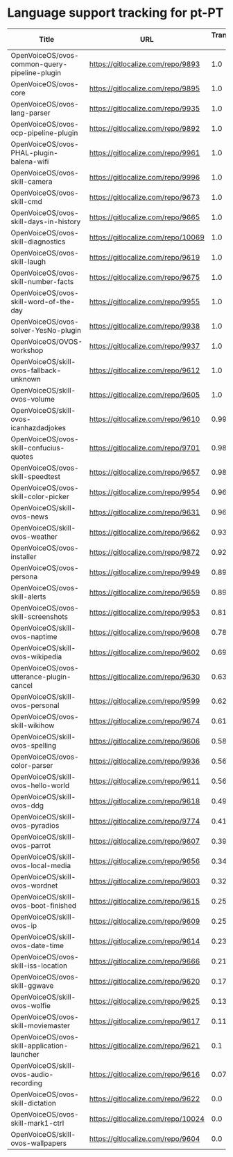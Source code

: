 # Language support tracking for pt-PT

| Title | URL | Translated % | Total Chars | Total Words | Untranslated Chars | Untranslated Words | Translated Chars | Translated Words |
| --- | --- | --- | --- | --- | --- | --- | --- | --- |
| OpenVoiceOS/ovos-common-query-pipeline-plugin | https://gitlocalize.com/repo/9893 | 1.0 | 67 | 15 | 0 | 0 | 67 | 15 |
| OpenVoiceOS/ovos-core | https://gitlocalize.com/repo/9895 | 1.0 | 935 | 153 | 0 | 0 | 935 | 153 |
| OpenVoiceOS/ovos-lang-parser | https://gitlocalize.com/repo/9935 | 1.0 | 1099 | 159 | 0 | 0 | 1099 | 159 |
| OpenVoiceOS/ovos-ocp-pipeline-plugin | https://gitlocalize.com/repo/9892 | 1.0 | 2606 | 304 | 0 | 0 | 2606 | 304 |
| OpenVoiceOS/ovos-PHAL-plugin-balena-wifi | https://gitlocalize.com/repo/9961 | 1.0 | 753 | 131 | 0 | 0 | 753 | 131 |
| OpenVoiceOS/ovos-skill-camera | https://gitlocalize.com/repo/9996 | 1.0 | 310 | 62 | 0 | 0 | 310 | 62 |
| OpenVoiceOS/ovos-skill-cmd | https://gitlocalize.com/repo/9673 | 1.0 | 101 | 11 | 0 | 0 | 101 | 11 |
| OpenVoiceOS/ovos-skill-days-in-history | https://gitlocalize.com/repo/9665 | 1.0 | 10846902 | 1751706 | 0 | 0 | 10846902 | 1751706 |
| OpenVoiceOS/ovos-skill-diagnostics | https://gitlocalize.com/repo/10069 | 1.0 | 1683 | 305 | 0 | 0 | 1683 | 305 |
| OpenVoiceOS/ovos-skill-laugh | https://gitlocalize.com/repo/9619 | 1.0 | 291 | 41 | 0 | 0 | 291 | 41 |
| OpenVoiceOS/ovos-skill-number-facts | https://gitlocalize.com/repo/9675 | 1.0 | 557 | 76 | 0 | 0 | 557 | 76 |
| OpenVoiceOS/ovos-skill-word-of-the-day | https://gitlocalize.com/repo/9955 | 1.0 | 114 | 29 | 0 | 0 | 114 | 29 |
| OpenVoiceOS/ovos-solver-YesNo-plugin | https://gitlocalize.com/repo/9938 | 1.0 | 812 | 156 | 0 | 0 | 812 | 156 |
| OpenVoiceOS/OVOS-workshop | https://gitlocalize.com/repo/9937 | 1.0 | 5 | 2 | 0 | 0 | 5 | 2 |
| OpenVoiceOS/skill-ovos-fallback-unknown | https://gitlocalize.com/repo/9612 | 1.0 | 829 | 175 | 0 | 0 | 829 | 175 |
| OpenVoiceOS/skill-ovos-volume | https://gitlocalize.com/repo/9605 | 1.0 | 1485 | 266 | 0 | 0 | 1485 | 266 |
| OpenVoiceOS/skill-ovos-icanhazdadjokes | https://gitlocalize.com/repo/9610 | 0.99 | 84445 | 15866 | 548 | 107 | 83897 | 15759 |
| OpenVoiceOS/ovos-skill-confucius-quotes | https://gitlocalize.com/repo/9701 | 0.98 | 10694 | 1962 | 236 | 23 | 10458 | 1939 |
| OpenVoiceOS/ovos-skill-speedtest | https://gitlocalize.com/repo/9657 | 0.98 | 560 | 80 | 9 | 1 | 551 | 79 |
| OpenVoiceOS/ovos-skill-color-picker | https://gitlocalize.com/repo/9954 | 0.96 | 643 | 107 | 23 | 5 | 620 | 102 |
| OpenVoiceOS/skill-ovos-news | https://gitlocalize.com/repo/9631 | 0.96 | 630 | 86 | 27 | 1 | 603 | 85 |
| OpenVoiceOS/skill-ovos-weather | https://gitlocalize.com/repo/9662 | 0.93 | 13453 | 2231 | 973 | 162 | 12480 | 2069 |
| OpenVoiceOS/ovos-installer | https://gitlocalize.com/repo/9872 | 0.92 | 7222 | 1090 | 572 | 87 | 6650 | 1003 |
| OpenVoiceOS/ovos-persona | https://gitlocalize.com/repo/9949 | 0.89 | 6271 | 758 | 671 | 68 | 5600 | 690 |
| OpenVoiceOS/ovos-skill-alerts | https://gitlocalize.com/repo/9659 | 0.89 | 6736 | 1159 | 755 | 154 | 5981 | 1005 |
| OpenVoiceOS/ovos-skill-screenshots | https://gitlocalize.com/repo/9953 | 0.81 | 276 | 45 | 52 | 9 | 224 | 36 |
| OpenVoiceOS/skill-ovos-naptime | https://gitlocalize.com/repo/9608 | 0.78 | 950 | 159 | 211 | 28 | 739 | 131 |
| OpenVoiceOS/skill-ovos-wikipedia | https://gitlocalize.com/repo/9602 | 0.69 | 1339 | 195 | 415 | 57 | 924 | 138 |
| OpenVoiceOS/ovos-utterance-plugin-cancel | https://gitlocalize.com/repo/9630 | 0.63 | 220 | 36 | 82 | 14 | 138 | 22 |
| OpenVoiceOS/skill-ovos-personal | https://gitlocalize.com/repo/9599 | 0.62 | 1027 | 148 | 387 | 52 | 640 | 96 |
| OpenVoiceOS/ovos-skill-wikihow | https://gitlocalize.com/repo/9674 | 0.61 | 471 | 74 | 183 | 24 | 288 | 50 |
| OpenVoiceOS/skill-ovos-spelling | https://gitlocalize.com/repo/9606 | 0.58 | 238 | 35 | 100 | 16 | 138 | 19 |
| OpenVoiceOS/ovos-color-parser | https://gitlocalize.com/repo/9936 | 0.56 | 170418 | 28597 | 75492 | 12888 | 94926 | 15709 |
| OpenVoiceOS/skill-ovos-hello-world | https://gitlocalize.com/repo/9611 | 0.56 | 503 | 86 | 220 | 27 | 283 | 59 |
| OpenVoiceOS/skill-ovos-ddg | https://gitlocalize.com/repo/9618 | 0.49 | 1731 | 287 | 878 | 135 | 853 | 152 |
| OpenVoiceOS/skill-ovos-pyradios | https://gitlocalize.com/repo/9774 | 0.41 | 63 | 7 | 37 | 3 | 26 | 4 |
| OpenVoiceOS/skill-ovos-parrot | https://gitlocalize.com/repo/9607 | 0.39 | 2052 | 360 | 1242 | 205 | 810 | 155 |
| OpenVoiceOS/skill-ovos-local-media | https://gitlocalize.com/repo/9656 | 0.34 | 1352 | 254 | 888 | 162 | 464 | 92 |
| OpenVoiceOS/skill-ovos-wordnet | https://gitlocalize.com/repo/9603 | 0.32 | 923 | 163 | 627 | 105 | 296 | 58 |
| OpenVoiceOS/skill-ovos-boot-finished | https://gitlocalize.com/repo/9615 | 0.25 | 1661 | 202 | 1243 | 168 | 418 | 34 |
| OpenVoiceOS/skill-ovos-ip | https://gitlocalize.com/repo/9609 | 0.25 | 1009 | 190 | 755 | 143 | 254 | 47 |
| OpenVoiceOS/skill-ovos-date-time | https://gitlocalize.com/repo/9614 | 0.23 | 11254 | 2127 | 8642 | 1642 | 2612 | 485 |
| OpenVoiceOS/ovos-skill-iss-location | https://gitlocalize.com/repo/9666 | 0.21 | 2993 | 483 | 2361 | 385 | 632 | 98 |
| OpenVoiceOS/ovos-skill-ggwave | https://gitlocalize.com/repo/9620 | 0.17 | 724 | 81 | 601 | 60 | 123 | 21 |
| OpenVoiceOS/skill-ovos-wolfie | https://gitlocalize.com/repo/9625 | 0.13 | 724 | 116 | 633 | 97 | 91 | 19 |
| OpenVoiceOS/ovos-skill-moviemaster | https://gitlocalize.com/repo/9617 | 0.11 | 4577 | 639 | 4058 | 571 | 519 | 68 |
| OpenVoiceOS/ovos-skill-application-launcher | https://gitlocalize.com/repo/9621 | 0.1 | 533 | 61 | 478 | 55 | 55 | 6 |
| OpenVoiceOS/skill-ovos-audio-recording | https://gitlocalize.com/repo/9616 | 0.07 | 2458 | 375 | 2295 | 352 | 163 | 23 |
| OpenVoiceOS/ovos-skill-dictation | https://gitlocalize.com/repo/9622 | 0.0 | 6022 | 867 | 5994 | 862 | 28 | 5 |
| OpenVoiceOS/ovos-skill-mark1-ctrl | https://gitlocalize.com/repo/10024 | 0.0 | 2778 | 463 | 2778 | 463 | 0 | 0 |
| OpenVoiceOS/skill-ovos-wallpapers | https://gitlocalize.com/repo/9604 | 0.0 | 1304 | 133 | 1304 | 133 | 0 | 0 |
